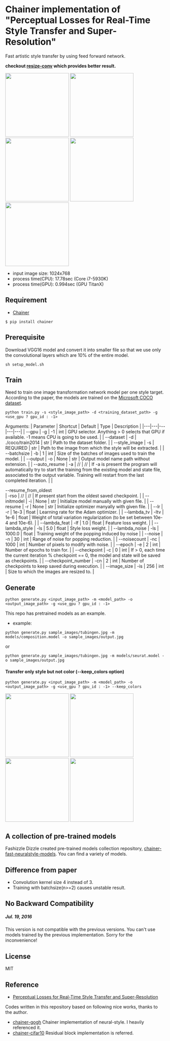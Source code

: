 # Chainer implementation of "Perceptual Losses for Real-Time Style Transfer and Super-Resolution"
Fast artistic style transfer by using feed forward network.

**checkout [resize-conv](https://github.com/yusuketomoto/chainer-fast-neuralstyle/tree/resize-conv) which provides better result.**

<img src="https://raw.githubusercontent.com/yusuketomoto/chainer-fast-neuralstyle/master/sample_images/tubingen.jpg" height="200px">

<img src="https://raw.githubusercontent.com/yusuketomoto/chainer-fast-neuralstyle/master/sample_images/style_1.png" height="200px">
<img src="https://raw.githubusercontent.com/yusuketomoto/chainer-fast-neuralstyle/master/sample_images/output_1.jpg" height="200px">

<img src="https://raw.githubusercontent.com/yusuketomoto/chainer-fast-neuralstyle/master/sample_images/style_2.png" height="200px">
<img src="https://raw.githubusercontent.com/yusuketomoto/chainer-fast-neuralstyle/master/sample_images/output_2.jpg" height="200px">

- input image size: 1024x768
- process time(CPU): 17.78sec (Core i7-5930K)
- process time(GPU): 0.994sec (GPU TitanX)


## Requirement
- [Chainer](https://github.com/pfnet/chainer)
```
$ pip install chainer
```

## Prerequisite
Download VGG16 model and convert it into smaller file so that we use only the convolutional layers which are 10% of the entire model.
```
sh setup_model.sh
```

## Train
Need to train one image transformation network model per one style target.
According to the paper, the models are trained on the [Microsoft COCO dataset](http://mscoco.org/dataset/#download).
```
python train.py -s <style_image_path> -d <training_dataset_path> -g <use_gpu ? gpu_id : -1>
```

Arguments:
| Parameter | Shortcut | Default | Type | Description |
|---|---|---|---|---|
| --gpu | -g | -1 | int | GPU selector. Anything > 0 selects that GPU if available. -1 means CPU is going to be used. |
| --dataset | -d | ./coco/train2014 | str | Path to the dataset folder. |
| --style_image | -s | REQUIRED | str | Path to the image from which the style will be extracted. |
| --batchsize | -b | 1 | int | Size of the batches of images used to train the model. |
| --output | -o | None | str | Output model name path without extension. |
| --auto_resume | -a | // | // | If -a is present the program will automatically try to start the training from the existing model and state file, associated to the output variable. Training will restart from the last completed iteration.  |
| <div style="width:160px">--resume_from_oldest</div> | -rso | // | // | If present start from the oldest saved checkpoint. |
| --initmodel | -i | None | str | Initialize model manually with given file. |
| --resume | -r | None | str | Initialize optimizer manyally with given file.  |
| --lr | -r | 1e-3 | float | Learning rate for the Adam optimizer. |
| --lambda_tv | -ltv | 1e-6 | float | Weight of total variation regularization (to be set between 10e-4 and 10e-6). |
| --lambda_feat | -lf | 1.0 | float | Feature loss weight. |
| --lambda_style | -ls | 5.0 | float | Style loss weight. |
| --lambda_noise | -ls | 1000.0 | float | Training weight of the popping induced by noise |
| --noise | -n | 30 | int | Range of noise for popping reduction. |
| --noisecount | -nc | 1000 | int | Number of pixels to modify with noise. |
| --epoch | -e | 2 | int | Number of epochs to train for. |
| --checkpoint | -c | 0 | int | If > 0, each time the current iteration % checkpoint == 0, the model and state will be saved as checkpoints. |
| --checkpoint_number | -cn | 2 | int | Number of checkpoints to keep saved during execution. |
| --image_size | -is | 256 | int | Size to which the images are resized to. |

## Generate
```
python generate.py <input_image_path> -m <model_path> -o <output_image_path> -g <use_gpu ? gpu_id : -1>
```

This repo has pretrained models as an example.

- example:
```
python generate.py sample_images/tubingen.jpg -m models/composition.model -o sample_images/output.jpg
```
or
```
python generate.py sample_images/tubingen.jpg -m models/seurat.model -o sample_images/output.jpg
```

#### Transfer only style but not color (**--keep_colors option**)
`python generate.py <input_image_path> -m <model_path> -o <output_image_path> -g <use_gpu ? gpu_id : -1> --keep_colors`

<img src="https://raw.githubusercontent.com/yusuketomoto/chainer-fast-neuralstyle/master/sample_images/output_1.jpg" height="200px">
<img src="https://raw.githubusercontent.com/yusuketomoto/chainer-fast-neuralstyle/master/sample_images/output_keep_colors_1.jpg" height="200px">

<img src="https://raw.githubusercontent.com/yusuketomoto/chainer-fast-neuralstyle/master/sample_images/output_2.jpg" height="200px">
<img src="https://raw.githubusercontent.com/yusuketomoto/chainer-fast-neuralstyle/master/sample_images/output_keep_colors_2.jpg" height="200px">


## A collection of pre-trained models
Fashizzle Dizzle created pre-trained models collection repository, [chainer-fast-neuralstyle-models](https://github.com/gafr/chainer-fast-neuralstyle-models). You can find a variety of models.

## Difference from paper
- Convolution kernel size 4 instead of 3.
- Training with batchsize(n>=2) causes unstable result.

## No Backward Compatibility
##### Jul. 19, 2016
This version is not compatible with the previous versions. You can't use models trained by the previous implementation. Sorry for the inconvenience!

## License
MIT

## Reference
- [Perceptual Losses for Real-Time Style Transfer and Super-Resolution](http://arxiv.org/abs/1603.08155)

Codes written in this repository based on following nice works, thanks to the author.

- [chainer-gogh](https://github.com/mattya/chainer-gogh.git) Chainer implementation of neural-style. I heavily referenced it.
- [chainer-cifar10](https://github.com/mitmul/chainer-cifar10) Residual block implementation is referred.
